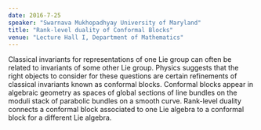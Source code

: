 ```yaml
---
date: 2016-7-25
speaker: "Swarnava Mukhopadhyay University of Maryland"
title: "Rank-level duality of Conformal Blocks"
venue: "Lecture Hall I, Department of Mathematics"
---
```

Classical invariants for representations of one Lie group can often be
related to invariants of some other Lie group. Physics suggests that the
right objects to consider for these questions are certain refinements of
classical invariants known as conformal blocks. Conformal blocks appear in
algebraic geometry as spaces of global sections of line bundles on the
moduli stack of parabolic bundles on a smooth curve. Rank-level duality
connects a conformal block associated to one Lie algebra to a conformal
block for a different Lie algebra.
